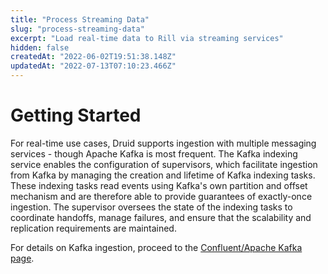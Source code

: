 ```yaml
---
title: "Process Streaming Data"
slug: "process-streaming-data"
excerpt: "Load real-time data to Rill via streaming services"
hidden: false
createdAt: "2022-06-02T19:51:38.148Z"
updatedAt: "2022-07-13T07:10:23.466Z"
---
```

# Getting Started

For real-time use cases, Druid supports ingestion with multiple messaging services - though Apache Kafka is most frequent. The Kafka indexing service enables the configuration of supervisors, which facilitate ingestion from Kafka by managing the creation and lifetime of Kafka indexing tasks. These indexing tasks read events using Kafka's own partition and offset mechanism and are therefore able to provide guarantees of exactly-once ingestion. The supervisor oversees the state of the indexing tasks to coordinate handoffs, manage failures, and ensure that the scalability and replication requirements are maintained.

For details on Kafka ingestion, proceed to the [Confluent/Apache Kafka page](https://enterprise.rilldata.com/docs/tutorial-kafka-ingestion).